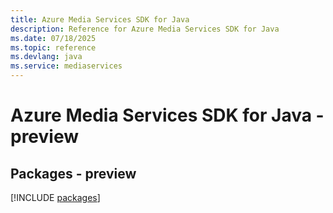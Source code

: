 ```yaml
---
title: Azure Media Services SDK for Java
description: Reference for Azure Media Services SDK for Java
ms.date: 07/18/2025
ms.topic: reference
ms.devlang: java
ms.service: mediaservices
---
```

# Azure Media Services SDK for Java - preview
## Packages - preview
[!INCLUDE [packages](media-services-index.md)]